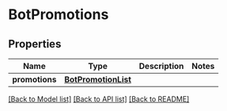 # BotPromotions

## Properties
Name | Type | Description | Notes
------------ | ------------- | ------------- | -------------
**promotions** | [**BotPromotionList**](BotPromotionList.md) |  | 

[[Back to Model list]](../README.md#documentation-for-models) [[Back to API list]](../README.md#documentation-for-api-endpoints) [[Back to README]](../README.md)

